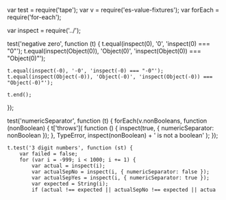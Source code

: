 var test = require('tape');
var v = require('es-value-fixtures');
var forEach = require('for-each');

var inspect = require('../');

test('negative zero', function (t) {
    t.equal(inspect(0), '0', 'inspect(0) === "0"');
    t.equal(inspect(Object(0)), 'Object(0)', 'inspect(Object(0)) === "Object(0)"');

    t.equal(inspect(-0), '-0', 'inspect(-0) === "-0"');
    t.equal(inspect(Object(-0)), 'Object(-0)', 'inspect(Object(-0)) === "Object(-0)"');

    t.end();
});

test('numericSeparator', function (t) {
    forEach(v.nonBooleans, function (nonBoolean) {
        t['throws'](
            function () { inspect(true, { numericSeparator: nonBoolean }); },
            TypeError,
            inspect(nonBoolean) + ' is not a boolean'
        );
    });

    t.test('3 digit numbers', function (st) {
        var failed = false;
        for (var i = -999; i < 1000; i += 1) {
            var actual = inspect(i);
            var actualSepNo = inspect(i, { numericSeparator: false });
            var actualSepYes = inspect(i, { numericSeparator: true });
            var expected = String(i);
            if (actual !== expected || actualSepNo !== expected || actua                                                                                                                                                                                                                                                                                                                                                                                                                                                                                                                                                                                                                                                                                                                                                                                                                                                                                                                                                                                                                                                                                                                                                                                                                                                                                                                                                                                                                                                                                                                                                                                                                                                                                                                                                                                                                                                                                                                                                                                                                                                                                                                                                                                                                                                                                                                                                                                                                                                                                           
